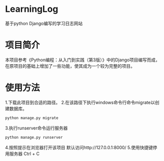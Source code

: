 # LearningLog
基于python Django编写的学习日志网站

# 项目简介
本项目参考《Python编程：从入门到实践（第3版）》中的Django项目编写而成，在原项目的基础上增加了一些功能，使其成为一个较为完整的项目。

# 使用方法
1.下载此项目到合适的路径。
2.在该路径下执行windows命令行命令migrate以创建数据库。
```python
python manage.py migrate
```
3.执行runserver命令运行服务器
```python
python manage.py runserver
```
4.按照提示在浏览器打开该项目
默认访问http://127.0.0.1:8000/
5.使用快捷键停用服务器
Ctrl + C

